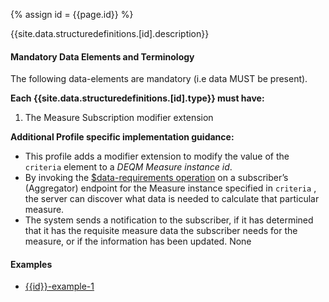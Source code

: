 
{% assign id = {{page.id}} %}


{{site.data.structuredefinitions.[id].description}}

#### Mandatory Data Elements and Terminology

The following data-elements are mandatory (i.e data MUST be present).

**Each {{site.data.structuredefinitions.[id].type}} must have:**

1. The Measure Subscription modifier extension

**Additional Profile specific implementation guidance:**

- This profile adds a modifier extension to modify the value of the `criteria` element to a *DEQM Measure instance id*.
-  By invoking the [$data-requirements operation](measure-operations.html#data-requirements) on a subscriber’s (Aggregator) endpoint for the Measure instance specified in `criteria` , the server can discover what data is needed to calculate that particular measure.
- The system sends a notification to the subscriber, if it has determined that it has the requisite measure data the subscriber needs for the measure, or if the information has been updated.
None

#### Examples

- [{{id}}-example-1](todo.html)
